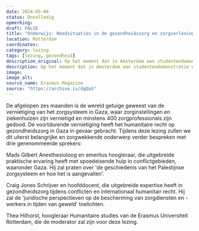 ```yaml
---
date: 2024-05-06
status: Onvolledig
opmerking: 
draft: FALSE
title: "Onderwijs: Noodsituaties in de gezondheidszorg en zorgverlening in conflictgebieden"
location: Rotterdam
coordinates: 
category: lezing
tags: [lezing, gezondheid]
description_original: Op het moment dat in Amsterdam een studentendemonstratie tegen de oorlog van Israël in Gaza wordt aangevallen door mannen in bivakmutsen, begint in het onderwijscentrum van het Erasmus MC maandagavond 6 mei net een lezing over de gezondheidszorg in het oorlogsgebied.
description: Op het moment dat in Amsterdam een studentendemonstratie wordt aangevallen door mannen in bivakmutsen, begint in het onderwijscentrum van het Erasmus MC maandagavond 6 mei net een lezing over de gezondheidszorg in het oorlogsgebied.
image: 
image_alt: 
source_name: Erasmus Magazine
source: "https://archive.is/dgQaS"
---
```

De afgelopen zes maanden is de wereld getuige geweest van de vernietiging van het zorgsysteem in Gaza, waar zorginstellingen en ziekenhuizen zijn vernietigd en minstens 400 zorgprofessionals zijn gedood. De voortdurende vernietiging heeft het humanitaire recht op gezondheidszorg in Gaza in gevaar gebracht. Tijdens deze lezing zullen we dit uiterst belangrijke en zorgwekkende onderwerp verder bespreken met drie gerenommeerde sprekers:

Mads Gilbert Anesthesioloog en emeritus hoogleraar, die uitgebreide praktische ervaring heeft met spoedeisende hulp in conflictgebieden, waaronder Gaza. Hij zal praten over 'de geschiedenis van het Palestijnse zorgsysteem en hoe het is aangevallen'.

Craig Jones Schrijver en hoofddocent, die uitgebreide expertise heeft in gezondheidszorg tijdens conflicten en internationaal humanitair recht. Hij zal de 'juridische perspectieven op de bescherming van zorgdiensten en -werkers in tijden van geweld' toelichten.

Thea Hilhorst, hoogleraar Humanitaire studies van de Erasmus Universiteit Rotterdam, die de moderator zal zijn voor deze lezing.